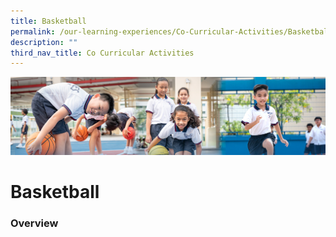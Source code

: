 ```yaml
---
title: Basketball
permalink: /our-learning-experiences/Co-Curricular-Activities/Basketball/
description: ""
third_nav_title: Co Curricular Activities
---
```

![](/images/Our%20Learning%20Experiences.jpg)

Basketball
==========

### **Overview**
